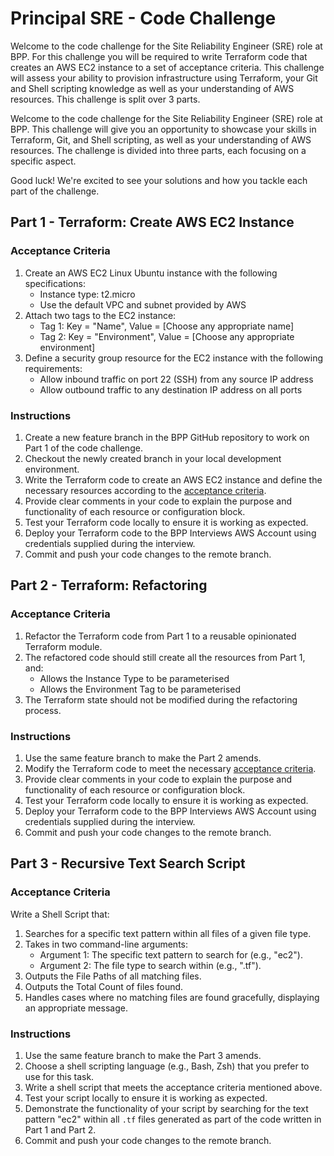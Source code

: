 # Principal SRE - Code Challenge

Welcome to the code challenge for the Site Reliability Engineer (SRE) role at BPP. For this challenge you will be required to write Terraform code that creates an AWS EC2 instance to a set of acceptance criteria. This challenge will assess your ability to provision infrastructure using Terraform, your Git and Shell scripting knowledge as well as your understanding of AWS resources.  This challenge is split over 3 parts.

Welcome to the code challenge for the Site Reliability Engineer (SRE) role at BPP.  This challenge will give you an opportunity to showcase your skills in Terraform, Git, and Shell scripting, as well as your understanding of AWS resources. The challenge is divided into three parts, each focusing on a specific aspect. 

Good luck!  We're excited to see your solutions and how you tackle each part of the challenge.



## Part 1 - Terraform: Create AWS EC2 Instance

### Acceptance Criteria

1. Create an AWS EC2 Linux Ubuntu instance with the following specifications:
   - Instance type: t2.micro
   - Use the default VPC and subnet provided by AWS
2. Attach two tags to the EC2 instance:
   - Tag 1: Key = "Name", Value = [Choose any appropriate name]
   - Tag 2: Key = "Environment", Value = [Choose any appropriate environment]
3. Define a security group resource for the EC2 instance with the following requirements:
   - Allow inbound traffic on port 22 (SSH) from any source IP address
   - Allow outbound traffic to any destination IP address on all ports

### Instructions

1. Create a new feature branch in the BPP GitHub repository to work on Part 1 of the code challenge.
2. Checkout the newly created branch in your local development environment.
3. Write the Terraform code to create an AWS EC2 instance and define the necessary resources according to the [acceptance criteria](#acceptance-criteria).
4. Provide clear comments in your code to explain the purpose and functionality of each resource or configuration block.
5. Test your Terraform code locally to ensure it is working as expected.
6. Deploy your Terraform code to the BPP Interviews AWS Account using credentials supplied during the interview.
7. Commit and push your code changes to the remote branch.



## Part 2 - Terraform: Refactoring 

### Acceptance Criteria

1. Refactor the Terraform code from Part 1 to a reusable opinionated Terraform module.
2. The refactored code should still create all the resources from Part 1, and:
   - Allows the Instance Type to be parameterised 
   - Allows the Environment Tag to be parameterised 
3. The Terraform state should not be modified during the refactoring process.

### Instructions

1. Use the same feature branch to make the Part 2 amends.
2. Modify the Terraform code to meet the necessary [acceptance criteria](#acceptance-criteria).
3. Provide clear comments in your code to explain the purpose and functionality of each resource or configuration block.
4. Test your Terraform code locally to ensure it is working as expected.
5. Deploy your Terraform code to the BPP Interviews AWS Account using credentials supplied during the interview.
6. Commit and push your code changes to the remote branch.



## Part 3 - Recursive Text Search Script

### Acceptance Criteria

Write a Shell Script that:

1. Searches for a specific text pattern within all files of a given file type.
2. Takes in two command-line arguments:
   - Argument 1: The specific text pattern to search for (e.g., "ec2").
   - Argument 2: The file type to search within (e.g., ".tf").
3. Outputs the File Paths of all matching files.
4. Outputs the Total Count of files found.
5. Handles cases where no matching files are found gracefully, displaying an appropriate message.

### Instructions

1. Use the same feature branch to make the Part 3 amends.
2. Choose a shell scripting language (e.g., Bash, Zsh) that you prefer to use for this task.
3. Write a shell script that meets the acceptance criteria mentioned above.
4. Test your script locally to ensure it is working as expected.
5. Demonstrate the functionality of your script by searching for the text pattern "ec2" within all `.tf` files generated as part of the code written in Part 1 and Part 2.
6. Commit and push your code changes to the remote branch.
